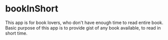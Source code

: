 # bookInShort
This app is for book lovers, who don't have enough time to read entire book.
Basic purpose of this app is to provide gist of any book available, to read in short time.
